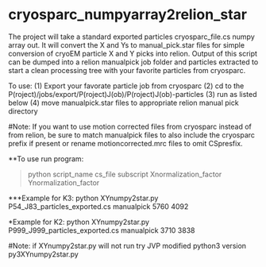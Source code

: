 # cryosparc_numpyarray2relion_star
The project will take a standard exported particles cryosparc_file.cs numpy array out. 
It will convert the X and Ys to manual_pick.star files for simple conversion of cryoEM particle X and Y picks into relion.
Output of this script can be dumped into a relion manualpick job folder and particles extracted to start a clean processing tree with your favorite particles from cryosparc.

To use: (1) Export your favorate particle job from cryosparc (2) cd to the P(roject)/jobs/export/P(roject)J(ob)/P(roject)J(ob)-particles
(3) run as listed below (4) move manualpick.star files to appropriate relion manual pick directory 

#Note: If you want to use motion corrected files from cryosparc instead of from relion, be sure to match manualpick files to also include the cryosparc prefix if present or rename motioncorrected.mrc files to omit CSpresfix.  

**To use run program: 
>python script_name   cs_file    subscript  Xnormalization_factor   Ynormalization_factor

***Example for K3: python XYnumpy2star.py P54_J83_particles_exported.cs manualpick 5760 4092

*Example for K2: python XYnumpy2star.py P999_J999_particles_exported.cs manualpick 3710 3838

#Note: if XYnumpy2star.py will not run try JVP modified python3 version py3XYnumpy2star.py
